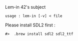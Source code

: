 Lem-in 42's subject

	usage : lem-in [-v] < file

Please install SDL2 first :

	#>	.brew install sdl2 sdl2_ttf
